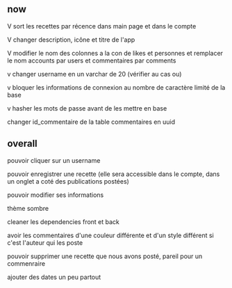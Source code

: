 ## now 

V sort les recettes par récence dans main page et dans le compte

V changer description, icône et titre de l'app

V modifier le nom des colonnes a la con de likes et personnes et remplacer le nom accounts par users et commentaires par comments

 v changer username en un varchar de 20 (vérifier au cas ou)

v bloquer les informations de connexion au nombre de caractère limité de la base

v hasher les mots de passe avant de les mettre en base

changer id_commentaire de la table commentaires en uuid

## overall

pouvoir cliquer sur un username

pouvoir enregistrer une recette (elle sera accessible dans le compte, dans un onglet a coté des publications postées)

pouvoir modifier ses informations

thème sombre

cleaner les dependencies front et back

avoir les commentaires d'une couleur différente et d'un style différent si c'est l'auteur qui les poste

pouvoir supprimer une recette que nous avons posté, pareil pour un commenraire

ajouter des dates un peu partout